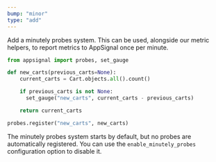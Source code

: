 ```yaml
---
bump: "minor"
type: "add"
---
```


Add a minutely probes system. This can be used, alongside our metric helpers, to report metrics to AppSignal once per minute.

```python
from appsignal import probes, set_gauge

def new_carts(previous_carts=None):
    current_carts = Cart.objects.all().count()

    if previous_carts is not None:
      set_gauge("new_carts", current_carts - previous_carts)

    return current_carts

probes.register("new_carts", new_carts)
```

The minutely probes system starts by default, but no probes are automatically registered. You can use the `enable_minutely_probes` configuration option to disable it.
